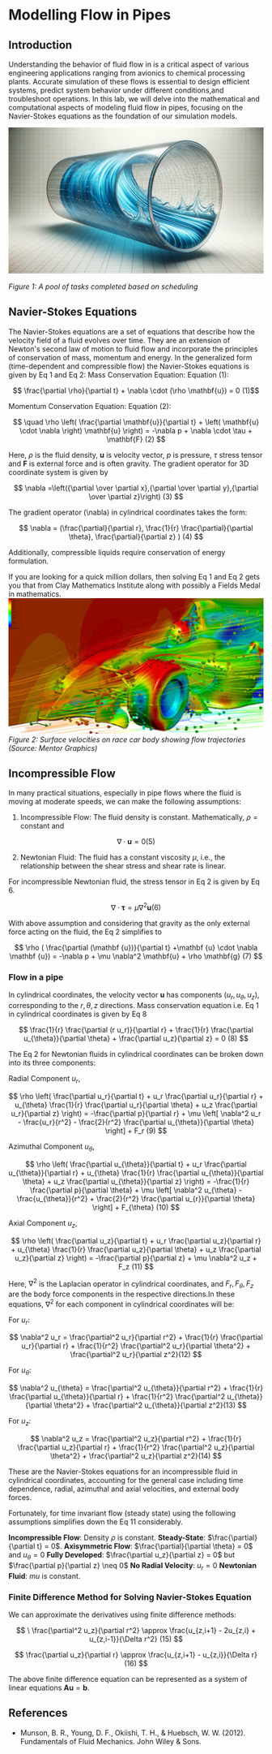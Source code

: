 # Modelling Flow in Pipes

## Introduction

Understanding the behavior of fluid flow in is a critical aspect of various engineering applications ranging from avionics to chemical processing plants. Accurate simulation of these flows is essential to design efficient systems, predict system behavior under different conditions,and troubleshoot operations. In this lab, we will delve into the mathematical and computational aspects of modeling fluid flow in pipes, focusing on the Navier-Stokes equations as the foundation of our simulation models.

![alt text](images/LaminarFlow.png)

_Figure 1: A pool of tasks completed based on scheduling_

## Navier-Stokes Equations

The Navier-Stokes equations are a set of equations that describe how the velocity field of a fluid evolves over time. They are an extension of Newton's second law of motion to fluid flow and incorporate the principles of conservation of mass, momentum and energy. In
the generalized form (time-dependent and compressible flow) the Navier-Stokes equations is given by Eq 1 and Eq 2:
Mass Conservation Equation:
Equation (1):

$$ \frac{\partial \rho}{\partial t} + \nabla \cdot (\rho \mathbf{u}) = 0 (1)$$

Momentum Conservation Equation:
Equation (2):

$$
 \quad \rho \left( \frac{\partial \mathbf{u}}{\partial t} + \left( \mathbf{u} \cdot \nabla \right) \mathbf{u} \right) = -\nabla p + \nabla \cdot \tau + \mathbf{F}    (2)
$$

Here, $\rho$ is the fluid density, $\mathbf{u}$ is velocity vector, $p$ is pressure, $\tau$ stress tensor and $\mathbf  {F}$ is external force and is often gravity. The gradient operator for 3D coordinate system is given by

$$
\nabla =\left({\partial  \over \partial x},{\partial  \over \partial y},{\partial  \over \partial z}\right)  (3)
$$

The gradient operator \(\nabla\) in cylindrical coordinates takes the form:

$$
\nabla = (\frac{\partial}{\partial r}, \frac{1}{r} \frac{\partial}{\partial \theta}, \frac{\partial}{\partial z}  ) (4)
$$

Additionally, compressible liquids require conservation of energy formulation.

If you are looking for a quick million dollars, then solving Eq 1 and Eq 2 gets you that from Clay Mathematics Institute along with possibly a Fields Medal in mathematics.
![alt text](images/Surface-Velocities-on-race-car.png)
_Figure 2: Surface velocities on race car body showing flow trajectories (Source: Mentor Graphics)_

## Incompressible Flow

In many practical situations, especially in pipe flows where the fluid is moving at moderate speeds, we can make the following assumptions:

1. Incompressible Flow: The fluid density is constant. Mathematically, $\rho = \text{constant}$ and

$$\nabla \cdot \mathbf{u} = 0 (5)$$

2. Newtonian Fluid: The fluid has a constant viscosity $\mu$, i.e., the relationship between the shear stress and shear rate is linear.

For incompressible Newtonian fluid, the stress tensor in Eq 2 is given by Eq 6.

$$
\nabla \cdot \boldsymbol \tau = \mu \nabla ^ 2 \mathbf{u} (6)
$$

With above assumption and considering that gravity as the only external force acting on the fluid, the Eq 2 simplifies to

$$
\rho  ( \frac{\partial (\mathbf {u})}{\partial t} +\mathbf {u} \cdot \nabla \mathbf {u}) = -\nabla p + \mu \nabla^2 \mathbf{u} + \rho \mathbf{g} (7)
$$

### Flow in a pipe

In cylindrical coordinates, the velocity vector $\mathbf{u}$ has components $(u_r, u_{\theta}, u_z)$, corresponding to the $r, \theta, z$ directions. Mass conservation equation i.e. Eq 1 in cylindrical coordinates is given by Eq 8

$$
\frac{1}{r} \frac{\partial (r u_r)}{\partial r} + \frac{1}{r} \frac{\partial u_{\theta}}{\partial \theta} + \frac{\partial u_z}{\partial z} = 0 (8)
$$

The Eq 2 for Newtonian fluids in cylindrical coordinates can be broken down into its three components:

Radial Component $u_r$,

$$
\rho \left( \frac{\partial u_r}{\partial t} + u_r \frac{\partial u_r}{\partial r} + u_{\theta} \frac{1}{r} \frac{\partial u_r}{\partial \theta} + u_z \frac{\partial u_r}{\partial z} \right) = -\frac{\partial p}{\partial r} + \mu \left[ \nabla^2 u_r - \frac{u_r}{r^2} - \frac{2}{r^2} \frac{\partial u_{\theta}}{\partial \theta} \right] + F_r
(9)
$$

Azimuthal Component $u_{\theta}$,

$$
\rho \left( \frac{\partial u_{\theta}}{\partial t} + u_r \frac{\partial u_{\theta}}{\partial r} + u_{\theta} \frac{1}{r} \frac{\partial u_{\theta}}{\partial \theta} + u_z \frac{\partial u_{\theta}}{\partial z} \right) = -\frac{1}{r} \frac{\partial p}{\partial \theta} + \mu \left[ \nabla^2 u_{\theta} - \frac{u_{\theta}}{r^2} + \frac{2}{r^2} \frac{\partial u_{r}}{\partial \theta} \right] + F_{\theta}
(10)
$$

Axial Component $u_z$,

$$
\rho \left( \frac{\partial u_z}{\partial t} + u_r \frac{\partial u_z}{\partial r} + u_{\theta} \frac{1}{r} \frac{\partial u_z}{\partial \theta} + u_z \frac{\partial u_z}{\partial z} \right) = -\frac{\partial p}{\partial z} + \mu \nabla^2 u_z + F_z (11)
$$

Here, $\nabla^2$ is the Laplacian operator in cylindrical coordinates, and $F_r, F_\theta, F_z$ are the body force components in the respective directions.In these equations, $\nabla^2$ for each component in cylindrical coordinates will be:

For $u_r$:

$$
\nabla^2 u_r = \frac{\partial^2 u_r}{\partial r^2} + \frac{1}{r} \frac{\partial u_r}{\partial r} + \frac{1}{r^2} \frac{\partial^2 u_r}{\partial \theta^2} + \frac{\partial^2 u_r}{\partial z^2}(12)
$$

For $u_\theta$:

$$
\nabla^2 u_{\theta} = \frac{\partial^2 u_{\theta}}{\partial r^2} + \frac{1}{r} \frac{\partial u_{\theta}}{\partial r} + \frac{1}{r^2} \frac{\partial^2 u_{\theta}}{\partial \theta^2} + \frac{\partial^2 u_{\theta}}{\partial z^2}(13)
$$

For $u_z$:

$$
\nabla^2 u_z = \frac{\partial^2 u_z}{\partial r^2} + \frac{1}{r} \frac{\partial u_z}{\partial r} + \frac{1}{r^2} \frac{\partial^2 u_z}{\partial \theta^2} + \frac{\partial^2 u_z}{\partial z^2}(14)
$$

These are the Navier-Stokes equations for an incompressible fluid in cylindrical coordinates, accounting for the general case including time dependence, radial, azimuthal and axial velocities, and external body forces.

Fortunately, for time invariant flow (steady state) using the following assumptions simplifies down the Eq 11 considerably.

**Incompressible Flow**: Density $\rho$ is constant.
**Steady-State**: $\frac{\partial}{\partial t} = 0$.
**Axisymmetric Flow**: $\frac{\partial}{\partial \theta} = 0$ and $u_\theta = 0$
**Fully Developed**: $\frac{\partial u_z}{\partial z} = 0$ but $\frac{\partial p}{\partial z} \neq 0$
**No Radial Velocity**: $u_r = 0$
**Newtonian Fluid**: $mu$ is constant.

### Finite Difference Method for Solving Navier-Stokes Equation

We can approximate the derivatives using finite difference methods:

$$
\
\frac{\partial^2 u_z}{\partial r^2} \approx \frac{u_{z,i+1} - 2u_{z,i} + u_{z,i-1}}{\Delta r^2} (15)
$$

$$
\frac{\partial u_z}{\partial r} \approx \frac{u_{z,i+1} - u_{z,i}}{\Delta r} (16)
$$

The above finite difference equation can be represented as a system of linear equations $\mathbf{Au} = \mathbf{b}$.

## References

- Munson, B. R., Young, D. F., Okiishi, T. H., & Huebsch, W. W. (2012). Fundamentals of Fluid Mechanics. John Wiley & Sons.
